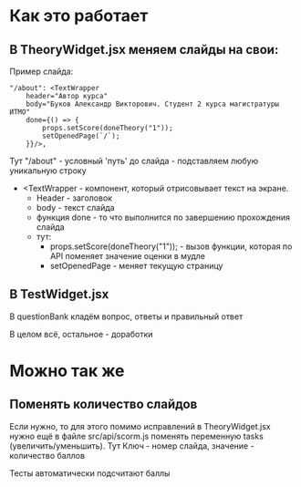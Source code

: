 # Как это работает

## В TheoryWidget.jsx меняем слайды на свои:

Пример слайда:

```
"/about": <TextWrapper
	header="Автор курса"
	body="Буков Александр Викторович. Студент 2 курса магистратуры ИТМО"
	done={() => {
		props.setScore(doneTheory("1"));
		setOpenedPage(`/`);
	}}/>,
```

Тут "/about" - условный 'путь' до слайда - подставляем любую уникальную строку
- <TextWrapper - компонент, который отрисовывает текст на экране.
  - Header - заголовок 
  - body - текст слайда 
  - функция done - то что выполнится по завершению прохождения слайда 
  - тут: 
    - props.setScore(doneTheory("1")); - вызов функции, которая по API поменяет значение оценки в мудле
    - setOpenedPage - меняет текущую страницу


## В TestWidget.jsx 
В questionBank кладём вопрос, ответы и правильный ответ


В целом всё, остальное - доработки


# Можно так же

## Поменять количество слайдов

Eсли нужно, то для этого помимо исправлений в TheoryWidget.jsx нужно ещё в файле src/api/scorm.js поменять 
переменную tasks (увеличить/уменьшить). Тут Ключ - номер слайда, значение - количество баллов


Тесты автоматически подсчитают баллы
